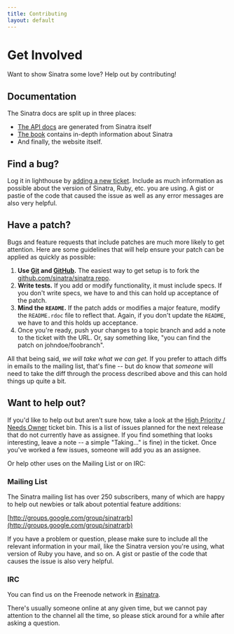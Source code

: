 ```yaml
---
title: Contributing
layout: default
---
```


# Get Involved

Want to show Sinatra some love? Help out by contributing!

## Documentation

The Sinatra docs are split up in three places:

* [The API docs](http://sinatra.github.com/api/index.html "API Docs") are generated from Sinatra itself
* [The book](http://sinatra.github.com/book.html) contains in-depth information about Sinatra
* And finally, the website itself.

## Find a bug?

Log it in lighthouse by [adding a new ticket](http://sinatra.lighthouseapp.com/projects/9779-sinatra/tickets/new). Include as much information as possible about the version of Sinatra, Ruby, etc. you are using. A gist or pastie of the code that caused the issue as well as any error messages are also very helpful.

## Have a patch?

Bugs and feature requests that include patches are much more likely to get attention. Here are some guidelines that will help ensure your patch can be applied as quickly as possible:

  1. **Use [Git](http://git-scm.com) and [GitHub](http://github.com).** The easiest way to get setup is to fork the [github.com/sinatra/sinatra repo](http://github.com/sinatra/sinatra/).
  2. **Write tests.** If you add or modify functionality, it must include specs. If you don't write specs, we have to and this can hold up acceptance of the patch.
  3. **Mind the `README`.** If the patch adds or modifies a major feature, modify the `README.rdoc` file to reflect that. Again, if you don't update the `README`, we have to and this holds up acceptance.
  4. Once you're ready, push your changes to a topic branch and add a note to the ticket with the URL. Or, say something like, "you can find the patch on johndoe/foobranch".

All that being said, _we will take what we can get._ If you prefer to attach diffs in emails to the mailing list, that's fine -- but do know that _someone_ will need to take the diff through the process described above and this can hold things up quite a bit.

## Want to help out?

If you'd like to help out but aren't sure how, take a look at the [High Priority / Needs Owner](http://sinatra.lighthouseapp.com/projects/9779-sinatra/tickets/bins/13046) ticket bin. This is a list of issues planned for the next release that do not currently have as assignee. If you find something that looks interesting, leave a note -- a simple "Taking..." is fine) in the ticket. Once you've worked a few issues, someone will add you as an assignee.

Or help other uses on the Mailing List or on IRC:

### Mailing List

The Sinatra mailing list has over 250 subscribers, many of which are happy to help out newbies or talk about potential feature additions:

[http://groups.google.com/group/sinatrarb](http://groups.google.com/group/sinatrarb)

If you have a problem or question, please make sure to include all the relevant information in your mail, like the Sinatra version you're using, what version of Ruby you have, and so on. A gist or pastie of the code that causes the issue is also very helpful.

### IRC

You can find us on the Freenode network in [#sinatra](irc://chat.freenode.net/#sinatra).

There's usually someone online at any given time, but we cannot pay attention to the channel all the time, so please stick around for a while after asking a question.
